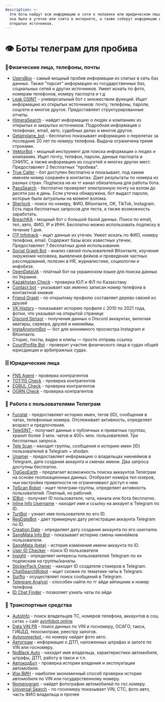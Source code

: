 ```yaml
---
description: >-
  Эти боты найдут всю информацию в сети о человеке или юридическом лице, если
  она была в утечке или слита в интернете, а также соберут информацию из
  открытых источников.
---
```


# 👁️ Боты телеграм для пробива

### 👤Физические лица, телефоны, почты

* [UsersBox](https://vk.cc/cKovTn) - самый мощный пробив информации из слитых в сеть баз данных. Также "парсит" информацию из государственных баз, социальных сетей и других источников. Умеет искать по фото, номерам телефонов, номеру паспорта и т.д
* [Leak OSINT](https://vk.cc/cype0H) - универсальный бот с множеством функций. Ищет информацию из открытых источников: почту, телефоны, пароли, соцсети и многое другое. Предоставляет структурированные отчеты.
* [HimeraSearch](https://himerasearchsuperbot.t.me/) - найдет информацию о людях и компаниях из открытых и закрытых источников. Подробная информация о телефонах, email, авто, судебных делах и многое другое.
* [Getairplane\_bot](https://vk.cc/cxIvXl) - бесплатно показывает информацию о перелетах за последние 20 лет по номеру телефона. Выдача ограничена тремя строками.
* [VektorBot](https://VekctorBot.t.me/) - мощный инструмент для поиска информации о людях и компаниях. Ищет почту, телефон, пароли, данные паспорта и СНИЛС, а также информацию из соцсетей и многих других мест. Предоставляет 2 бесплатных "пробива".
* [True Caller](https://vk.cc/cDlNiB) - бот доступен бесплатно и показывает, под каким именем номер сохранён в контактах. Дает результаты по номера из разных стран. Подписка на их тг канал обязательна для работы бота.
* [PassSearch](https://vk.cc/czjFmJ) - бесплатно проверяет электронную почту на взлом до десяти раз в день. Если утечка обнаружена, бот выдаст пароли, которые были актуальны на момент взлома.
* [Sherlock](https:/SerlockokBot.t.me/) - поиск по номеру, ФИО, ВКонтакте, OK, TikTok, Instagram. Есть пара бесплатных запросов для теста, а также возможность заработать.
* [BreachKА](https://BreachaKaBot.t.me/) - мощный бот с большой базой данных. Поиск по email, тел, авто, ФИО, IP и ИНН. Бесплатно можно использовать подписку в течение 1 дня.
* [ITP Infotrack](https://vk.cc/cKdO0A) - ищет данные из утечек. Умеет искать по ФИО, номеру телефона, email. Содержит базы всех известных утечек. Предоставляет 7 бесплатных дней использования.
* [Social Graph Bot](https://vk.cc/czge09) - анализ связей пользователей ВКонтакте, изучения окружения человека, выявления фейков и проведения частных расследований, полезен в HR, журналистике, социологии и инфобезе.
* [OpenDataUA](https://t.me/OpenDataUABot) - платный бот на украинском языке для поиска данных по Украине.
* [Kazakhstan Check](https://t.me/ShtrafKZBot) - проверка ЮЛ и ФЛ по Казахстану
* [Contact bot](https://vk.cc/cyzIgv) - указывает как именно записан номер телефона в контактной книжке
* [Friend Graph](https://vk.cc/cwuFqM) - по открытому профилю составляет дерево связей из друзей
* [VK History](https://t.me/VKHistoryRobot) - показывает историю профиля с 2010 по 2021 года, фотки, что указывал на открытой странице
* [Discord Sensor](https://vk.cc/czeV8e) - получения данных о Discord аккаунтах, включая аватары, сервера, друзей и никнеймы.
* [InstaAnonymBot](https://t.me/InstaAnonymBot?start=02C8B07F9F) — бот для анонимного просмотра Instagram и ВКонтакте.\
  Сторис, посты, видео и клипы — просто отправь ссылку.
* [CourtProfile Bot](https://vk.cc/cIwcDh) - проверит участие физического лица в судах общей юрисдикции и арбитражных судах.

### 🗄 Юридические лица

* [FNS Agent](https://t.me/AgentFNS_bot) - проверка контрагентов
* [TOT115 Check](https://t.me/tot115fz_bot) - проверка контрагентов
* [EGRUL Check](https://t.me/egrul_bot) - проверка контрагентов
* [OGRN Check](https://vk.cc/cwuGcx) - проверка контрагентов

### 📱 Работа с пользователями Телеграм

* [Funstat](https://funstatsbobot.t.me/) - предоставляет историю имен, тегов (ID), сообщения в чатах, телефонные номера. Отслеживает активность, определяет возраст и предпочтения.
* [TeleSINT ](https://vk.cc/cKdOoH)- получает данные о публичных и приватных группах, хранит более 3 млн. чатов и 400+ млн. пользователей. Три бесплатных запроса.
* [Tele Scan](https://vk.cc/cwavdv) - находит группы, сообщения и историю имен (ID) пользователей в Telegram + shodan.
* [Unamer](https://vk.cc/cG50Ca) - предоставляет информацию о владельцах никнеймов в Telegram, дате создания аккаунта и сменах имени. Два запроса доступны бесплатно.
* [TlgGeoEarth](https://vk.cc/cwyzxH) - предлагает возможность поиска аккаунтов Телеграм на основе геолокационных данных. Отобразит номера тел юзеров, чьи настройки приватности не ограничивают доступ к ним.
* [TgScan Robot](https://vk.cc/cyt9gS) - ищет телеграм-группы, определяет активность пользователей. Платный, но рабочий.
* [IDBot](https://vk.cc/cwavmB) - получает ID пользователя, чата, канала или бота бесплатно.
* [Inline Info Username](https://vk.cc/cxzoQI) - находит имя и ссылку на аккаунт в Telegram по ID.
* [TuriBot](https://vk.cc/cwavQm) - узнает имя пользователя по его ID.
* [RegDateBot](https://vk.cc/czqW2a) - дает примерную дату регистрации аккаунта Telegram по ID.
* [Creation Date](https://vk.cc/cwavTl) - определяет дату создания аккаунта по его username.
* [SangMata Info Bot](https://vk.cc/cwavW2) - показывает историю смены никнеймов пользователя.
* [SangMata (beta)](https://vk.cc/cwavXd) - история изменения имени аккаунта по ID.
* [User ID Checker](https://vk.cc/cwuGBH) - поиск ID пользователя
* [Insight](https://vk.cc/cwawu7) - определяет интересы пользователей Telegram по их подпискам на группы/каналы.
* [StickerPack Owner](https://vk.cc/cwawBq) - находит ID создателя стикеров в Telegram.
* [ChatSearchRobot](https://vk.cc/cwawDz) - ищет схожие по тематике чаты в Telegram.
* [Surftg](https://vk.cc/cwawF7) - осуществляет поиск сообщений в Telegram.
* [Telegram Analyst](https://vk.cc/cwuGHL) - способен найти по тг айди айпишник и номер телефона
* [ID Chat Finder](https://vk.cc/cwuGJH) - позволяет узнать чаты по айди

### 🚗 Транспортные средства

* [AutoInfo](https://avqlsbot.t.me/) - поиск владельцев ТС, номеров телефона, аккаунтов в соц. сетях + сайт [avinfobot.online](https://avinfobot.online/)
* [Data ViN PR](https://data_vin_pr_bot.t.me/) - поиск данных по VIN и госномеру, ОСАГО, такси, ГИБДД, техосмотрам, реестру залогов.
* [Avtonomerbot ](https://t.me/avtonomerbot)- по номеру найдет фото авто.
* [Автограм](https://vk.cc/cwaypI) - информация о ДТП, наложенных штрафах и залоге по VIN или госномеру.
* [NoBlack Auto](https://vk.cc/cwuGRC) - находит имя владельца, характеристики автомобиля, штрафы, ДТП, работу в такси и т.п.
* [АвтокодБот](https://vk.cc/cwaA5T) - проверка истории владения и эксплуатации автомобиля.
* [Изи ВИН](https://t.me/EasyVINbot) - наиболее экономичный способ проверки истории автомобиля по VIN или государственному номеру.
* [Nomerogram](https://vk.cc/cxqdio) - найдет фотографии автомобилей по гос.номеру.
* [Universal Search](https://vk.cc/cCx8AM) - по госномеру показывает VIN, СТС, фото авто, часть ФИО владельца и прочее
